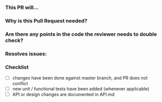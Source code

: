 ### This PR will...

### Why is this Pull Request needed?

### Are there any points in the code the reviewer needs to double check?

### Resolves issues:

### Checklist

- [ ] changes have been done against master branch, and PR does not conflict
- [ ] new unit / functional tests have been added (whenever applicable)
- [ ] API or design changes are documented in API.md
